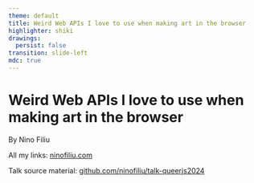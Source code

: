 ```yaml
---
theme: default
title: Weird Web APIs I love to use when making art in the browser
highlighter: shiki
drawings:
  persist: false
transition: slide-left
mdc: true
---
```


# Weird Web APIs I love to use when making art in the browser

By Nino Filiu

All my links: [ninofiliu.com](https://ninofiliu.com)

Talk source material: [github.com/ninofiliu/talk-queerjs2024](https://github.com/ninofiliu/talk-queerjs2024)
